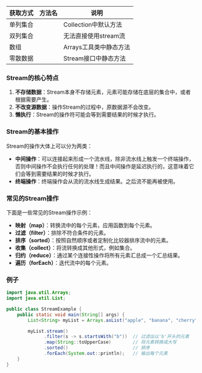 
| 获取方式 | 方法名 | 说明              |
| ---- | --- | --------------- |
| 单列集合 |     | Collection中默认方法 |
| 双列集合 |     | 无法直接使用stream流   |
| 数组   |     | Arrays工具类中静态方法  |
| 零散数据 |     | Stream接口中静态方法   |
### Stream的核心特点

1. **不存储数据**：Stream本身不存储元素，元素可能存储在底层的集合中，或者根据需要产生。
2. **不改变源数据**：操作Stream的过程中，原数据源不会改变。
3. **懒执行**：Stream的操作符可能会等到需要结果的时候才执行。

### Stream的基本操作

Stream的操作大体上可以分为两类：

- **中间操作**：可以连接起来形成一个流水线，除非流水线上触发一个终端操作，否则中间操作不会执行任何的处理！而且中间操作是延迟执行的，这意味着它们会等到需要结果的时候才执行。
- **终端操作**：终端操作会从流的流水线生成结果。之后流不能再被使用。

### 常见的Stream操作

下面是一些常见的Stream操作示例：

- **映射（map）**：转换流中的每个元素，应用函数到每个元素。
- **过滤（filter）**：排除不符合条件的元素。
- **排序（sorted）**：按照自然顺序或者定制化比较器排序流中的元素。
- **收集（collect）**：将流转换成其他形式，例如集合。
- **归约（reduce）**：通过某个连接性操作将所有元素汇总成一个汇总结果。
- **遍历（forEach）**：迭代流中的每个元素。
### 例子
```java
import java.util.Arrays;
import java.util.List;

public class StreamExample {
    public static void main(String[] args) {
        List<String> myList = Arrays.asList("apple", "banana", "cherry", "date");

        myList.stream()
              .filter(s -> s.startsWith("b"))  // 过滤出以'b'开头的元素
              .map(String::toUpperCase)        // 将元素转换成大写
              .sorted()                        // 排序
              .forEach(System.out::println);   // 输出每个元素
    }
}

```